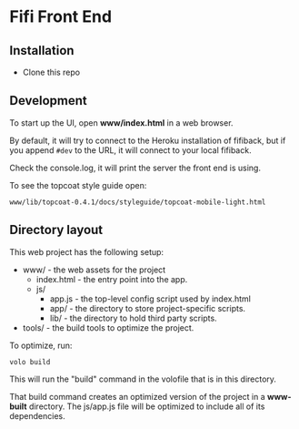 # Fifi Front End

## Installation

* Clone this repo

## Development

To start up the UI, open **www/index.html** in a web browser.

By default, it will try to connect to the Heroku installation of fifiback,
but if you append `#dev` to the URL, it will connect to your local fifiback.

Check the console.log, it will print the server the front end is using.

To see the topcoat style guide open:

    www/lib/topcoat-0.4.1/docs/styleguide/topcoat-mobile-light.html

## Directory layout

This web project has the following setup:

* www/ - the web assets for the project
    * index.html - the entry point into the app.
    * js/
        * app.js - the top-level config script used by index.html
        * app/ - the directory to store project-specific scripts.
        * lib/ - the directory to hold third party scripts.
* tools/ - the build tools to optimize the project.

To optimize, run:

    volo build

This will run the "build" command in the volofile that is in this directory.

That build command creates an optimized version of the project in a
**www-built** directory. The js/app.js file will be optimized to include
all of its dependencies.
